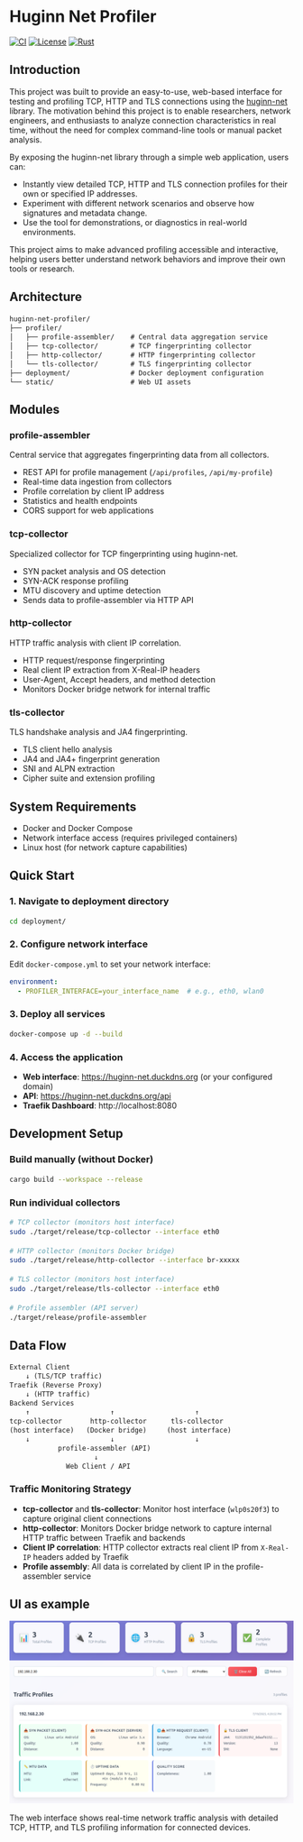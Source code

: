 # Huginn Net Profiler

[![CI](https://github.com/biandratti/huginn-net-profiler/actions/workflows/ci.yml/badge.svg)](https://github.com/biandratti/huginn-net-profiler/actions/workflows/ci.yml)
[![License](https://img.shields.io/badge/license-MIT-blue.svg)](LICENSE)
[![Rust](https://img.shields.io/badge/rust-1.80+-orange.svg)](https://www.rust-lang.org/)

## Introduction

This project was built to provide an easy-to-use, web-based interface for testing and profiling TCP, HTTP and TLS connections using the [huginn-net](https://github.com/biandratti/huginn-net) library. The motivation behind this project is to enable researchers, network engineers, and enthusiasts to analyze  connection characteristics in real time, without the need for complex command-line tools or manual packet analysis.

By exposing the huginn-net library through a simple web application, users can:
- Instantly view detailed TCP, HTTP and TLS connection profiles for their own or specified IP addresses.
- Experiment with different network scenarios and observe how signatures and metadata change.
- Use the tool for demonstrations, or diagnostics in real-world environments.

This project aims to make advanced profiling accessible and interactive, helping users better understand network behaviors and improve their own tools or research.

## Architecture
```
huginn-net-profiler/
├── profiler/
│   ├── profile-assembler/    # Central data aggregation service
│   ├── tcp-collector/        # TCP fingerprinting collector
│   ├── http-collector/       # HTTP fingerprinting collector
│   └── tls-collector/        # TLS fingerprinting collector
├── deployment/               # Docker deployment configuration
└── static/                   # Web UI assets
```

## Modules

### profile-assembler
Central service that aggregates fingerprinting data from all collectors.
- REST API for profile management (`/api/profiles`, `/api/my-profile`)
- Real-time data ingestion from collectors
- Profile correlation by client IP address
- Statistics and health endpoints
- CORS support for web applications

### tcp-collector
Specialized collector for TCP fingerprinting using huginn-net.
- SYN packet analysis and OS detection
- SYN-ACK response profiling
- MTU discovery and uptime detection
- Sends data to profile-assembler via HTTP API

### http-collector
HTTP traffic analysis with client IP correlation.
- HTTP request/response fingerprinting
- Real client IP extraction from X-Real-IP headers
- User-Agent, Accept headers, and method detection
- Monitors Docker bridge network for internal traffic

### tls-collector
TLS handshake analysis and JA4 fingerprinting.
- TLS client hello analysis
- JA4 and JA4+ fingerprint generation
- SNI and ALPN extraction
- Cipher suite and extension profiling

## System Requirements

- Docker and Docker Compose
- Network interface access (requires privileged containers)
- Linux host (for network capture capabilities)

## Quick Start

### 1. Navigate to deployment directory
```bash
cd deployment/
```

### 2. Configure network interface
Edit `docker-compose.yml` to set your network interface:
```yaml
environment:
  - PROFILER_INTERFACE=your_interface_name  # e.g., eth0, wlan0
```

### 3. Deploy all services
```bash
docker-compose up -d --build
```

### 4. Access the application
- **Web interface**: https://huginn-net.duckdns.org (or your configured domain)
- **API**: https://huginn-net.duckdns.org/api
- **Traefik Dashboard**: http://localhost:8080

## Development Setup

### Build manually (without Docker)
```bash
cargo build --workspace --release
```

### Run individual collectors
```bash
# TCP collector (monitors host interface)
sudo ./target/release/tcp-collector --interface eth0

# HTTP collector (monitors Docker bridge)
sudo ./target/release/http-collector --interface br-xxxxx

# TLS collector (monitors host interface)  
sudo ./target/release/tls-collector --interface eth0

# Profile assembler (API server)
./target/release/profile-assembler
```

## Data Flow

```
External Client
    ↓ (TLS/TCP traffic)
Traefik (Reverse Proxy)
    ↓ (HTTP traffic)
Backend Services
    ↑                    ↑                    ↑
tcp-collector       http-collector      tls-collector
(host interface)   (Docker bridge)     (host interface)
    ↓                    ↓                    ↓
            profile-assembler (API)
                     ↓
              Web Client / API
```

### Traffic Monitoring Strategy
- **tcp-collector** and **tls-collector**: Monitor host interface (`wlp0s20f3`) to capture original client connections
- **http-collector**: Monitors Docker bridge network to capture internal HTTP traffic between Traefik and backends
- **Client IP correlation**: HTTP collector extracts real client IP from `X-Real-IP` headers added by Traefik
- **Profile assembly**: All data is correlated by client IP in the profile-assembler service

## UI as example
![Huginn Network Profiler UI](img.png)

The web interface shows real-time network traffic analysis with detailed TCP, HTTP, and TLS profiling information for connected devices.
